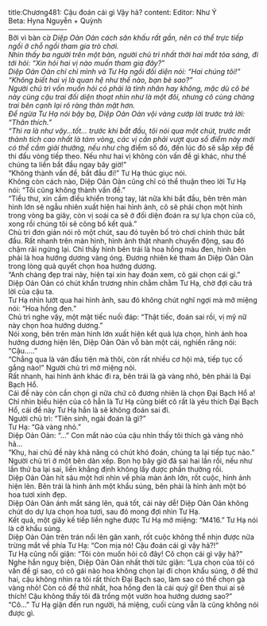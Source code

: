 title:Chương481: Cậu đoán cái gì Vậy hả?
content:
Editor: Như Ý<br>Beta: Hyna Nguyễn + Quỳnh<br>————————-<br>Bởi vì bàn c*̉a Diệp Oản Oản cách sân khấu rất gần, nên có thể trực tiếp ngồi ở chỗ ngồi tham gia trò chơi.<br>Nhìn thấy ba người trên một bàn, người chủ trì nhất thời hai mắt tỏa sáng, đi tới hỏi: “Xin hỏi hai vị nào muốn tham gia đây?”<br>Diệp Oản Oản chỉ chỉ mình và Tư Hạ ngồi đối diện nói: “Hai chúng tôi!”<br>“Không biết hai vị là quan hệ như thế nào, bạn bè sao?”<br>Người chủ trì vốn muốn hỏi có phải là tình nhân hay không, mặc dù cô bé này cùng cậu trai đối diện thoạt nhìn như là một đôi, nhưng cô cùng chàng trai bên cạnh lại rõ ràng thân mật hơn.<br>Để ngừa Tư Hạ nói bậy bạ, Diệp Oản Oản vội vàng cướp lời trước trả lời: “Thân thích.”<br>“Thì ra là như vậy…tốt… trước khi bắt đầu, tôi nói qua một chút, trước mắt thành tích cao nhất là tám vòng, các vị cần phải vượt qua số điểm này mới có thể cầm giải thưởng, nếu như c*̀ng điểm số đó, đến lúc đó sẽ sắp xếp để thi đấu vòng tiếp theo. Nếu như hai vị không còn vấn đề gì khác, như thế chúng ta liền bắt đầu ngay bây giờ!”<br>“Không thành vấn đề, bắt đầu đi!” Tư Hạ thúc giục nói.<br>Không còn cách nào, Diệp Oản Oản cũng chỉ có thể thuận theo lời Tư Hạ nói: “Tôi cũng không thành vấn đề.”<br>“Tiểu thư, xin cầm điều khiển trong tay, lát nữa khi bắt đầu, bên trên màn hình lớn sẽ ngẫu nhiên xuất hiện hai hình ảnh, cô sẽ phải chọn một hình trong vòng ba giây, còn vị soái ca sẽ ở đối diện đoán ra sự lựa chọn của cô, xong rồi chúng tôi sẽ công bố kết quả.”<br>Chủ trì đơn giản nói rõ một chút, sau đó tuyên bố trò chơi chính thức bắt đầu. Rất nhanh trên màn hình, hình ảnh thật nhanh chuyển động, sau đó chậm rãi ngừng lại. Chỉ thấy hình bên trái là hoa hồng màu đen, hình bên phải là hoa hướng dương vàng óng. Đương nhiên kẻ tham ăn Diệp Oản Oản trong lòng quả quyết chọn hoa hướng dương.<br>“Anh chàng đẹp trai này, hiện tại xin hay đoán xem, cô gái chọn cái gì.”<br>Diệp Oản Oản có chút khẩn trương nhìn chằm chằm Tư Hạ, chờ đợi câu trả lời của cậu ta.<br>Tư Hạ nhìn lướt qua hai hình ảnh, sau đó không chút nghĩ ngợi mà mở miệng nói: “Hoa hồng đen.”<br>Chủ trì nghe vậy, một mặt tiếc nuối đáp: “Thật tiếc, đoán sai rồi, vị mỹ nữ này chọn hoa hướng dương.”<br>Nói xong, bên trên màn hình lớn xuất hiện kết quả lựa chọn, hình ảnh hoa hướng dương hiện lên, Diệp Oản Oản vỗ bàn một cái, nghiến răng nói: “Cậu…..”<br>“Chẳng qua là ván đầu tiên mà thôi, còn rất nhiều cơ hội mà, tiếp tục cố gắng nào!” Người chủ trì mở miệng nói.<br>Rất nhanh, hai hình ảnh khác đi ra, bên trái là gà vàng nhỏ, bên phải là Đại Bạch Hổ.<br>Cái đề này còn cần chọn gì nữa chứ cô đương nhiên là chọn Đại Bạch Hổ a!<br>Chỉ nhìn biểu hiện của cô hẳn là Tư Hạ cũng biết cô rất là yêu thích Đại Bạch Hổ, cái đề này Tư Hạ hẳn là sẽ không đoán sai đi.<br>Người chủ trì: “Tiên sinh, ngài đoán là gì?”<br>Tư Hạ: “Gà vàng nhỏ.”<br>Diệp Oản Oản: “…” Con mắt nào của cậu nhìn thấy tôi thích gà vàng nhỏ hả…<br>“Khụ, hai chủ đề này khả năng có chút khó đoán, chúng ta lại tiếp tục nào.” Người chủ trì ở một bên dàn xếp. Bọn họ bây giờ đã sai hai lần rồi, nếu như lần thứ ba lại sai, liền khẳng định không lấy được phần thưởng rồi.<br>Diệp Oản Oản hít sâu một hơi nhìn về phía màn ảnh lớn, rốt cuộc, hình ảnh hiện lên. Bên trái là hình ảnh một khẩu súng, bên phải là hình ảnh một bó hoa tươi xinh đẹp.<br>Diệp Oản Oản ánh mắt sáng lên, quá tốt, cái này dễ! Diệp Oản Oản không chút do dự lựa chọn hoa tươi, sau đó mong đợi nhìn Tư Hạ.<br>Kết quả, một giây kế tiếp liền nghe được Tư Hạ mở miệng: “M416.” Tư Hạ nói là cỡ khẩu súng.<br>Diệp Oản Oản trên trán nổi lên gân xanh, rốt cuộc không thể nhịn được nữa trừng mắt về phía Tư Hạ: “Con mịa nó! Cậu đoán cái gì vậy hả?!”<br>Tư Hạ cũng nổi giận: “Tôi còn muốn hỏi cô đây! Cô chọn cái gì vậy hả?”<br>Nghe hắn nguỵ biện, Diệp Oản Oản nhất thời tức giận: “Lựa chọn của tôi có vấn đề gì sao, có cô gái nào hoa không chọn lại đi chọn khẩu súng, ở đề thứ hai, cậu không nhìn ra tôi rất thích Đại Bạch sao, làm sao có thể chọn gà vàng nhỏ! Còn có đề thứ nhất, hoa hồng đen là cái quỷ gì! Đen thui ai sẽ thích! Cậu không thấy tôi đã trồng một vườn hoa hướng dương sao?”<br>“Cô…” Tư Hạ giận đến run người, há miệng, cuối cùng vẫn là cũng không nói được gì.